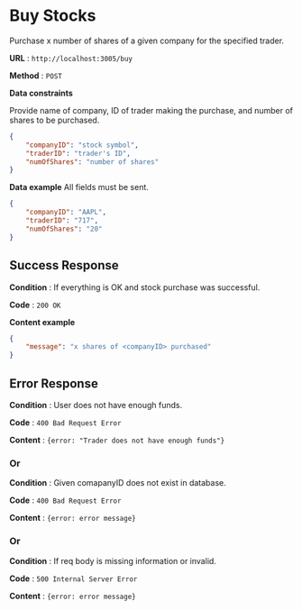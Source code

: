 # Buy Stocks

Purchase x number of shares of a given company for the specified trader.

**URL** : `http://localhost:3005/buy`

**Method** : `POST`

**Data constraints**

Provide name of company, ID of trader making the purchase, and number of shares to be purchased.

```json
{
    "companyID": "stock symbol",
    "traderID": "trader's ID",
    "numOfShares": "number of shares"
}
```

**Data example** All fields must be sent.

```json
{
    "companyID": "AAPL",
    "traderID": "717",
    "numOfShares": "20"
}
```

## Success Response

**Condition** : If everything is OK and stock purchase was successful.

**Code** : `200 OK`

**Content example**

```json
{
    "message": "x shares of <companyID> purchased"
}
```

## Error Response

**Condition** : User does not have enough funds.

**Code** : `400 Bad Request Error`

**Content** : `{error: "Trader does not have enough funds"}`

### Or

**Condition** : Given comapanyID does not exist in database.

**Code** : `400 Bad Request Error`

**Content** : `{error: error message}`

### Or

**Condition** : If req body is missing information or invalid.

**Code** : `500 Internal Server Error`

**Content** : `{error: error message}`
